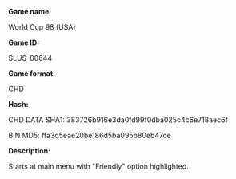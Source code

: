 ﻿**Game name:**

World Cup 98 (USA)

**Game ID:**

SLUS-00644

**Game format:**

CHD

**Hash:**

CHD DATA SHA1: 383726b916e3da0fd99f0dba025c4c6e718aec6f

BIN MD5: ffa3d5eae20be186d5ba095b80eb47ce

**Description:**

Starts at main menu with "Friendly" option highlighted.